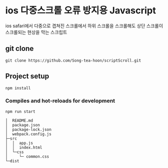 # ios 다중스크롤 오류 방지용 Javascript
ios safari에서 다중으로 겹쳐진 스크롤에서 하위 스크롤을 스크롤해도 상단 스크롤이 스크롤되는 현상을 막는 스크립트

## git clone
```
git clone https://github.com/Song-tea-hoon/scriptScroll.git
```

## Project setup
```
npm install
```

### Compiles and hot-reloads for development
```
npm run start
```

```
│  README.md
│  package.json
│  package-lock.json
│  webpack.config.js
├─src
│  │  app.js
│  │  index.html
│  └─css
│     └─ common.css
└─dist
```